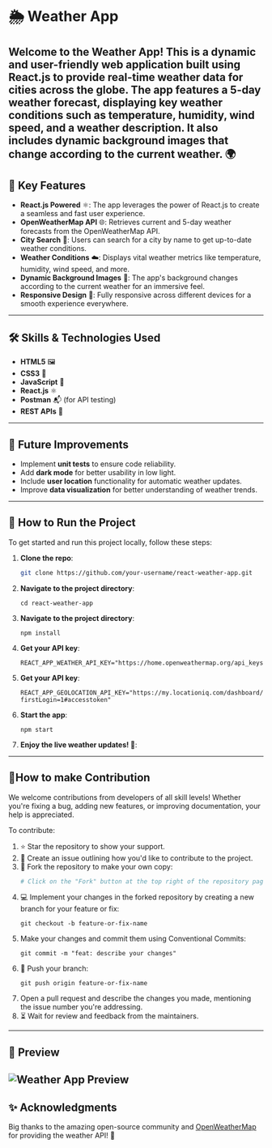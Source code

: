 # 🌦️ Weather App

## Welcome to the **Weather App**! This is a dynamic and user-friendly web application built using **React.js** to provide real-time weather data for cities across the globe. The app features a 5-day weather forecast, displaying key weather conditions such as temperature, humidity, wind speed, and a weather description. It also includes dynamic background images that change according to the current weather. 🌍

## 🌟 Key Features

- **React.js Powered** ⚛️: The app leverages the power of React.js to create a seamless and fast user experience.
- **OpenWeatherMap API** 🌐: Retrieves current and 5-day weather forecasts from the OpenWeatherMap API.
- **City Search** 🔎: Users can search for a city by name to get up-to-date weather conditions.
- **Weather Conditions** ☁️: Displays vital weather metrics like temperature, humidity, wind speed, and more.
- **Dynamic Background Images** 🌄: The app's background changes according to the current weather for an immersive feel.
- **Responsive Design** 📱: Fully responsive across different devices for a smooth experience everywhere.

---

## 🛠️ Skills & Technologies Used

- **HTML5** 🖼️
- **CSS3** 🎨
- **JavaScript** 📝
- **React.js** ⚛️
- **Postman** 📬 (for API testing)
- **REST APIs** 🔌

---

## 🚀 Future Improvements

- Implement **unit tests** to ensure code reliability.
- Add **dark mode** for better usability in low light.
- Include **user location** functionality for automatic weather updates.
- Improve **data visualization** for better understanding of weather trends.

---

## 🚀 How to Run the Project

To get started and run this project locally, follow these steps:

1. **Clone the repo**:
   ```bash
   git clone https://github.com/your-username/react-weather-app.git
   ```
2. **Navigate to the project directory**:
   ```
   cd react-weather-app
   ```
3. **Navigate to the project directory**:
   ```
   npm install
   ```
4. **Get your API key**:

   ```
   REACT_APP_WEATHER_API_KEY="https://home.openweathermap.org/api_keys"

   ```

5. **Get your API key**:
   ```
   REACT_APP_GEOLOCATION_API_KEY="https://my.locationiq.com/dashboard/?firstLogin=1#accesstoken"

   ```
6. **Start the app**:
   ```
   npm start
   ```
7. **Enjoy the live weather updates! 🎉**:

---

## 🤝How to make Contribution

We welcome contributions from developers of all skill levels! Whether you're fixing a bug, adding new features, or improving documentation, your help is appreciated.

To contribute:

1. ⭐ Star the repository to show your support.
2. 📝 Create an issue outlining how you'd like to contribute to the project.
3. 🍴 Fork the repository to make your own copy:
   ```sh
   # Click on the "Fork" button at the top right of the repository page
   ```
4. 💻 Implement your changes in the forked repository by creating a new branch for your feature or fix:
   ```
   git checkout -b feature-or-fix-name
   ```
5. Make your changes and commit them using Conventional Commits:
   ```
   git commit -m "feat: describe your changes"
   ```
6. 🔄 Push your branch:
   ```
   git push origin feature-or-fix-name
   ```
7. Open a pull request and describe the changes you made, mentioning the issue number you're addressing.
8. ⏳ Wait for review and feedback from the maintainers.

---

## 📸 Preview

## ![Weather App Preview](https://github.com/Ahsankhalid618/react-weather-app/assets/83424436/a8cb3a1d-66d6-412a-9b4e-1eb88da162c4)

## ✨ Acknowledgments

Big thanks to the amazing open-source community and [OpenWeatherMap](https://openweathermap.org/) for providing the weather API! 🙏
